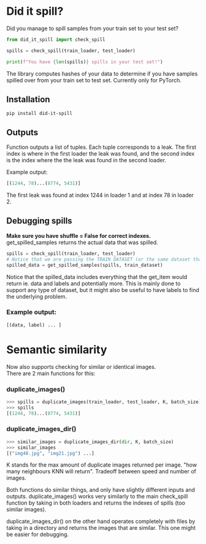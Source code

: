 # Did it spill?
Did you manage to spill samples from your train set to your test set?  


```python
from did_it_spill import check_spill

spills = check_spill(train_loader, test_loader)

print(f"You have {len(spills)} spills in your test set!")
```
The library computes hashes of your data to determine if you have samples spilled over from your train set to test set.
Currently only for PyTorch.

## Installation
```
pip install did-it-spill
```
## Outputs
Function outputs a list of tuples. Each tuple corresponds to a leak. The first index is where in the first loader the 
leak was found, and the second index is the index where the the leak was found in the second loader.

Example output: 
```python
[(1244, 78)...(8774, 5431)]
```
The first leak was found at index 1244 in loader 1 and at index 78 in loader 2.



## Debugging spills
**Make sure you have shuffle = False for correct indexes.**  
get_spilled_samples returns the actual data that was spilled.

```python
spills = check_spill(train_loader, test_loader)
# Notice that we are passing the TRAIN DATASET (or the same dataset that the first loader is using in above func)
spilled_data = get_spilled_samples(spills, train_dataset)
```
Notice that the spilled_data includes everything that the get_item would return ie. data and labels and potentially more. 
This is mainly done to support any type of dataset, but it might also be useful to have labels to find the underlying problem.

### Example output: 
```python
[(data, label) ... ]
```

# Semantic similarity
Now also supports checking for similar or identical images.  
There are 2 main functions for this:  


### duplicate_images()
```python
>>> spills = duplicate_images(train_loader, test_loader, K, batch_size)
>>> spills
[(1244, 78)...(8774, 5431)]
```
### duplicate_images_dir()
```python
>>> similar_images = duplicate_images_dir(dir, K, batch_size)
>>> similar_images
[("img48.jpg", "img21.jpg") ...]
```
K stands for the max amount of duplicate images returned per image. "how many neighbours KNN will return".
Tradeoff between speed and number of images.


Both functions do similar things, and only have slightly different inputs and outputs. duplicate_images() works very similarly to
the main check_spill function by taking in both loaders and returns the indexes of spills (too similar images).  

duplicate_images_dir() on the other hand operates completely with
files by taking in a directory and returns the images that are similar. This one might be easier for debugging.